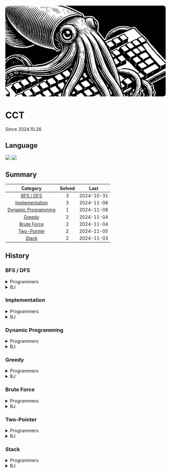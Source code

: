 <a href="*"><img src="./banner.jpg" style="border-radius:8px"></a>

# CCT

Since 2024.10.26

## Language

<a href="*"><img src="https://img.shields.io/badge/java-007396?style=for-the-badge&logo=OpenJDK&logoColor=white"></a>
<a href="*"><img src="https://img.shields.io/badge/JavaScript-F7DF1E?style=for-the-badge&logo=JavaScript&logoColor=white"></a>

## Summary

|                  Category                   | Solved |    Last    |
| :-----------------------------------------: | :----: | :--------: |
|           [BFS / DFS](#bfs--dfs)            |   3    | 2024-10-31 |
|      [Implementation](#implementation)      |   3    | 2024-11-08 |
| [Dynamic Programming](#dynamic-programming) |   1    | 2024-11-08 |
|              [Greedy](#greedy)              |   2    | 2024-11-04 |
|         [Brute Force](#brute-force)         |   2    | 2024-11-04 |
|         [Two-Pointer](#two-pointer)         |   2    | 2024-11-05 |
|               [Stack](#Stack)               |   2    | 2024-11-03 |

## History

### BFS / DFS

<details>
  <summary>Programmers</summary>

1. [리코쳇 로봇 Lv.2](./solved/6.md)
2. [숫자 변환하기 Lv.2](./solved/8.md)
3. [혼자서 하는 틱택토 Lv.2](./solved/9.md)
</details>
<details>
  <summary>BJ</summary>

</details>

### Implementation

<details>
  <summary>Programmers</summary>

1. [개인정보 수집 유효기간 Lv.1](./solved/2.md)
2. [과제 진행하기 Lv.2](./solved/5.md)
3. [행렬 테두리 회전하기 Lv.2](./solved/14.md)
</details>
<details>
  <summary>BJ</summary>

</details>

### Dynamic Programming

<details>
  <summary>Programmers</summary>

</details>
<details>
  <summary>BJ</summary>

1. [배달 Lv.2](./solved/15.md)
</details>

### Greedy

<details>
  <summary>Programmers</summary>

1. [요격 시스템 Lv.2](./solved/1.md)
2. [디펜스 게임 Lv.2](./solved/12.md)
</details>
<details>
  <summary>BJ</summary>

</details>

### Brute Force

<details>
  <summary>Programmers</summary>

1. [광물 캐기 Lv.2](./solved/3.md)
2. [이모티콘 할인행사 Lv.2](./solved/11.md)
</details>
<details>
  <summary>BJ</summary>

</details>

### Two-Pointer

<details>
  <summary>Programmers</summary>

1. [연속된 부분 수열의 합 Lv.2](./solved/4.md)
2. [두 큐 합 같게 만들기 Lv.2](./solved/13.md)
</details>
<details>
  <summary>BJ</summary>

</details>

### Stack

<details>
  <summary>Programmers</summary>

1. [뒤에 있는 큰 수 찾기 Lv.2](./solved/7.md)
2. [택배 배달과 수거하기 Lv.2](./solved/10.md)
</details>
<details>
  <summary>BJ</summary>

</details>
